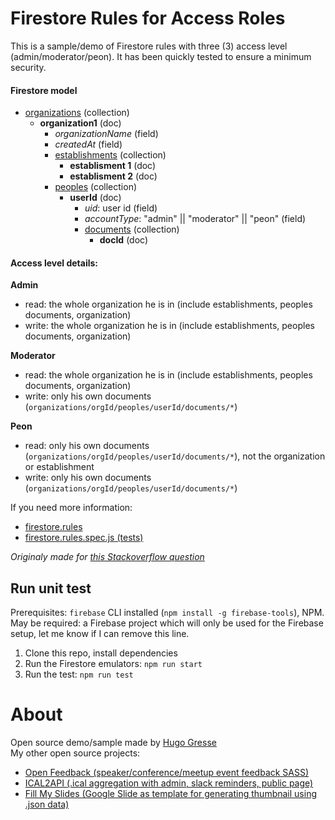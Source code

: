 # Firestore Rules for Access Roles

This is a sample/demo of Firestore rules with three (3) access level (admin/moderator/peon). It has been quickly tested to ensure a minimum security. 

#### Firestore model
- <ins>organizations</ins> (collection)
    - **organization1** (doc)
        - _organizationName_ (field)
        - _createdAt_ (field)
        - <ins>establishments</ins> (collection)
            - **establisment 1** (doc)
            - **establisment 2** (doc)
        - <ins>peoples</ins> (collection)  
            - **userId** (doc)  
                - _uid_: user id (field)  
                - _accountType_: "admin" || "moderator" || "peon" (field) 
                - <ins>documents</ins> (collection)
                    - **docId** (doc)  


#### Access level details: 

**Admin**
- read: the whole organization he is in (include establishments, peoples documents, organization)
- write: the whole organization he is in (include establishments, peoples documents, organization)

**Moderator**
- read: the whole organization he is in (include establishments, peoples documents, organization)
- write: only his own documents (`organizations/orgId/peoples/userId/documents/*`)

**Peon**
- read: only his own documents (`organizations/orgId/peoples/userId/documents/*`), not the organization or establishment
- write: only his own documents (`organizations/orgId/peoples/userId/documents/*`)


If you need more information: 
- [firestore.rules]()
- [firestore.rules.spec.js (tests)]()

_Originaly made for [this Stackoverflow question](https://stackoverflow.com/questions/63302743/firestore-security-access-roles-system)_


## Run unit test

Prerequisites: `firebase` CLI installed (`npm install -g firebase-tools`), NPM.
May be required: a Firebase project which will only be used for the Firebase setup, let me know if I can remove this line.

1. Clone this repo, install dependencies
2. Run the Firestore emulators: `npm run start`
3. Run the test: `npm run test`


# About
Open source demo/sample made by [Hugo Gresse](https://hugo.gresse.io)  
My other open source projects:
- [Open Feedback (speaker/conference/meetup event feedback SASS)](https://openfeedback.io/)
- [ICAL2API (.ical aggregation with admin, slack reminders, public page)](https://github.com/HugoGresse/Ical2Api)
- [Fill My Slides (Google Slide as template for generating thumbnail using .json data)](https://github.com/HugoGresse/Fill-My-Slides)
